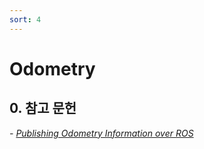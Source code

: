 ```yaml
---
sort: 4
---
```


# Odometry

## 0. 참고 문헌

*- [Publishing Odometry Information over ROS](http://wiki.ros.org/navigation/Tutorials/RobotSetup/Odom)*
